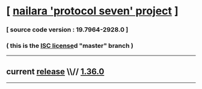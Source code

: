 
# [ [nailara 'protocol seven' project](http://src.nailara.net/) ]

### [ source code version : 19.7964-2928.0 ]

### ( this is the [ISC license](license)d "master" branch )
---
## current [release](https://github.com/anotherlink/nailara/releases) \\\\// [1.36.0](https://github.com/anotherlink/nailara/releases/tag/1.36.0)
---
